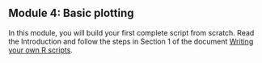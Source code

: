 Module 4: Basic plotting
---

In this module, you will build your first complete script from scratch. Read the Introduction and follow the steps in Section 1 of the document [Writing your own R scripts](https://github.com/ClaudiaBrauer/A-very-short-introduction-to-R/blob/master/documents/Writing_your_own_R_scripts.pdf).

